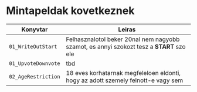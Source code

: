 # Mintapeldak kovetkeznek

| Konyvtar | Leiras|
--|--
|  `01_WriteOutStart`| Felhasznalotol beker 20nal nem nagyobb szamot, es annyi szokozt tesz a **START** szo ele
|`01_UpvoteDownvote`| tbd
|`02_AgeRestriction`|18 eves korhatarnak megfeleloen eldonti, hogy az adott szemely felnott-e vagy sem


